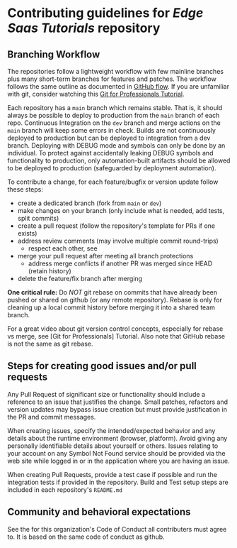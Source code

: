 # Contributing guidelines for _Edge Saas Tutorials_ repository

## Branching Workflow

The repositories follow a lightweight workflow with few mainline branches plus
many short-term branches for features and patches.  The workflow follows the same
outline as documented in [GitHub flow].  If you are unfamiliar with git, consider
watching this [Git for Professionals Tutorial].

Each repository has a `main` branch which remains stable.  That is, it should
always be possible to deploy to production from the `main` branch of each repo.
Continuous Integration on the `dev` branch and merge actions on the `main` branch
will keep some errors in check.  Builds are not continuously deployed to production
but can be deployed to integration from a dev branch.  Deploying with DEBUG mode
and symbols can only be done by an individual.  To protect against accidentally
leaking DEBUG symbols and functionality to production, only automation-built artifacts
should be allowed to be deployed to production (safeguarded by deployment automation).

To contribute a change, for each feature/bugfix or version update follow these steps:

* create a dedicated branch (fork from `main` or `dev`)
* make changes on your branch (only include what is needed, add tests, split commits)
* create a pull request (follow the repository's template for PRs if one exists)
* address review comments (may involve multiple commit round-trips)
  * respect each other, see [](CODE_OF_CONDUCT.md)
* merge your pull request after meeting all branch protections
  * address merge conflicts if another PR was merged since HEAD (retain history)
* delete the feature/fix branch after merging

**One critical rule:** Do _NOT_ git rebase on commits that have already been pushed
or shared on github (or any remote repository).  Rebase is only for cleaning up a
local commit history before merging it into a shared team branch.

For a great video about git version control concepts, especially for rebase vs merge,
see [Git for Professionals] Tutorial.  Also note that GitHub rebase is not the same
as git rebase.

## Steps for creating good issues and/or pull requests

Any Pull Request of significant size or functionality should include a reference
to an issue that justifies the change.  Small patches, refactors and version
updates may bypass issue creation but must provide justification in the PR and
commit messages.

When creating issues, specify the intended/expected behavior and any details
about the runtime environment (browser, platform).  Avoid giving any personally
identifiable details about yourself or others.  Issues relating to your account
on any Symbol Not Found service should be provided via the web site while logged
in or in the application where you are having an issue.

When creating Pull Requests, provide a test case if possible and run the
integration tests if provided in the repository.  Build and Test setup steps
are included in each repository's `README.md`

## Community and behavioral expectations

See the [](CODE_OF_CONDUCT.md) for this organization's Code of Conduct all
contributers must agree to.  It is based on the same code of conduct as github.


[Git for Professionals Tutorial]: https://youtu.be/Uszj_k0DGsg

[GitHub flow]: https://docs.github.com/en/get-started/quickstart/github-flow
